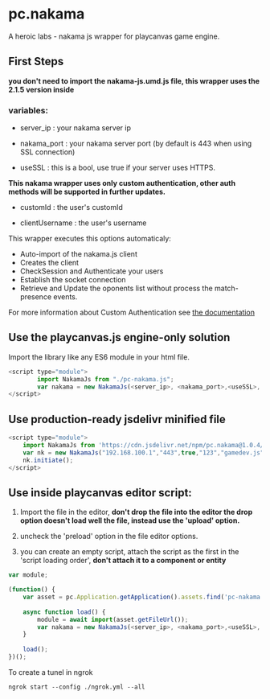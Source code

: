 # pc.nakama
A heroic labs - nakama js wrapper for playcanvas game engine.

## First Steps

__you don't need to import the nakama-js.umd.js file, this wrapper uses the 2.1.5 version inside__

### variables:

* server_ip : your nakama server ip

* nakama_port : your nakama server port (by default is 443 when using SSL connection)

* useSSL : this is a bool, use true if your server uses HTTPS.

__This nakama wrapper uses only custom authentication, other auth methods will be supported in further updates.__ 

* customId : the user's customId

* clientUsername : the user's username

This wrapper executes this options automaticaly:

* Auto-import of the nakama.js client
* Creates the client
* CheckSession and Authenticate your users
* Establish the socket connection
* Retrieve and Update the oponents list without process the match-presence events.

For more information about Custom Authentication see
[the documentation](https://heroiclabs.com/docs/authentication/)

## Use the playcanvas.js engine-only solution

Import the library like any ES6 module in your html file.

```js
<script type="module">
        import NakamaJs from "./pc-nakama.js";
        var nakama = new NakamaJs(<server_ip>, <nakama_port>,<useSSL>, <customId>, <clientUsername>);
</script>
```

## Use production-ready jsdelivr minified file

```js
<script type="module">
    import NakamaJs from 'https://cdn.jsdelivr.net/npm/pc.nakama@1.0.4/dist/prod/pc-nakama.min.js';
    var nk = new NakamaJs("192.168.100.1","443",true,"123","gamedev.js");
    nk.initiate();
</script>
```

## Use inside playcanvas editor script:

1. Import the file in the editor, __don't drop the file into the editor the drop option doesn't load well the file, instead use the 'upload' option.__

2. uncheck the 'preload' option in the file editor options.

3. you can create an empty script, attach the script as the first in the 'script loading order', __don't attach it to a component or entity__

```js
var module;

(function() {
    var asset = pc.Application.getApplication().assets.find('pc-nakama.min.js');
    
    async function load() {
        module = await import(asset.getFileUrl());
        var nakama = new NakamaJs(<server_ip>, <nakama_port>,<useSSL>, <customId>, <clientUsername>);
    }
    
    load();
})();
```

To create a tunel in ngrok
```
ngrok start --config ./ngrok.yml --all
```